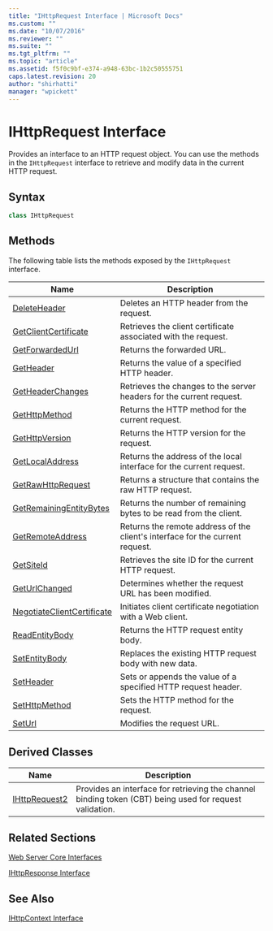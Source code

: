 ```yaml
---
title: "IHttpRequest Interface | Microsoft Docs"
ms.custom: ""
ms.date: "10/07/2016"
ms.reviewer: ""
ms.suite: ""
ms.tgt_pltfrm: ""
ms.topic: "article"
ms.assetid: f5f0c9bf-e374-a948-63bc-1b2c50555751
caps.latest.revision: 20
author: "shirhatti"
manager: "wpickett"
---
```

# IHttpRequest Interface
Provides an interface to an HTTP request object. You can use the methods in the `IHttpRequest` interface to retrieve and modify data in the current HTTP request.  
  
## Syntax  
  
```cpp  
class IHttpRequest  
```  
  
## Methods  
 The following table lists the methods exposed by the `IHttpRequest` interface.  
  
|Name|Description|  
|----------|-----------------|  
|[DeleteHeader](../../../webdevelopment-reference\native-code-api\webdev-native-api-reference/ihttprequest-deleteheader-method.md)|Deletes an HTTP header from the request.|  
|[GetClientCertificate](../../../webdevelopment-reference\native-code-api\webdev-native-api-reference/ihttprequest-getclientcertificate-method.md)|Retrieves the client certificate associated with the request.|  
|[GetForwardedUrl](../../../webdevelopment-reference\native-code-api\webdev-native-api-reference/ihttprequest-getforwardedurl-method.md)|Returns the forwarded URL.|  
|[GetHeader](../../../webdevelopment-reference\native-code-api\webdev-native-api-reference/ihttprequest-getheader-method.md)|Returns the value of a specified HTTP header.|  
|[GetHeaderChanges](../../../webdevelopment-reference\native-code-api\webdev-native-api-reference/ihttprequest-getheaderchanges-method.md)|Retrieves the changes to the server headers for the current request.|  
|[GetHttpMethod](../../../webdevelopment-reference\native-code-api\webdev-native-api-reference/ihttprequest-gethttpmethod-method.md)|Returns the HTTP method for the current request.|  
|[GetHttpVersion](../../../webdevelopment-reference\native-code-api\webdev-native-api-reference/ihttprequest-gethttpversion-method.md)|Returns the HTTP version for the request.|  
|[GetLocalAddress](../../../webdevelopment-reference\native-code-api\webdev-native-api-reference/ihttprequest-getlocaladdress-method.md)|Returns the address of the local interface for the current request.|  
|[GetRawHttpRequest](../../../webdevelopment-reference\native-code-api\webdev-native-api-reference/ihttprequest-getrawhttprequest-method.md)|Returns a structure that contains the raw HTTP request.|  
|[GetRemainingEntityBytes](../../../webdevelopment-reference\native-code-api\webdev-native-api-reference/ihttprequest-getremainingentitybytes-method.md)|Returns the number of remaining bytes to be read from the client.|  
|[GetRemoteAddress](../../../webdevelopment-reference\native-code-api\webdev-native-api-reference/ihttprequest-getremoteaddress-method.md)|Returns the remote address of the client's interface for the current request.|  
|[GetSiteId](../../../webdevelopment-reference\native-code-api\webdev-native-api-reference/ihttprequest-getsiteid-method.md)|Retrieves the site ID for the current HTTP request.|  
|[GetUrlChanged](../../../webdevelopment-reference\native-code-api\webdev-native-api-reference/ihttprequest-geturlchanged-method.md)|Determines whether the request URL has been modified.|  
|[NegotiateClientCertificate](../../../webdevelopment-reference\native-code-api\webdev-native-api-reference/ihttprequest-negotiateclientcertificate-method.md)|Initiates client certificate negotiation with a Web client.|  
|[ReadEntityBody](../../../webdevelopment-reference\native-code-api\webdev-native-api-reference/ihttprequest-readentitybody-method.md)|Returns the HTTP request entity body.|  
|[SetEntityBody](../../../webdevelopment-reference\native-code-api\webdev-native-api-reference/ihttprequest-insertentitybody-method.md)|Replaces the existing HTTP request body with new data.|  
|[SetHeader](../../../webdevelopment-reference\native-code-api\webdev-native-api-reference/ihttprequest-setheader-method.md)|Sets or appends the value of a specified HTTP request header.|  
|[SetHttpMethod](../../../webdevelopment-reference\native-code-api\webdev-native-api-reference/ihttprequest-sethttpmethod-method.md)|Sets the HTTP method for the request.|  
|[SetUrl](../../../webdevelopment-reference\native-code-api\webdev-native-api-reference/ihttprequest-seturl-method.md)|Modifies the request URL.|  
  
## Derived Classes  
  
|Name|Description|  
|----------|-----------------|  
|[IHttpRequest2](../../../webdevelopment-reference\native-code-api\webdev-native-api-reference/ihttprequest2-interface.md)|Provides an interface for retrieving the channel binding token (CBT) being used for request validation.|  
  
## Related Sections  
 [Web Server Core Interfaces](../../../webdevelopment-reference\native-code-api\webdev-native-api-reference/web-server-core-interfaces.md)  
  
 [IHttpResponse Interface](../../../webdevelopment-reference\native-code-api\webdev-native-api-reference/ihttpresponse-interface.md)  
  
## See Also  
 [IHttpContext Interface](../../../webdevelopment-reference\native-code-api\webdev-native-api-reference/ihttpcontext-interface.md)